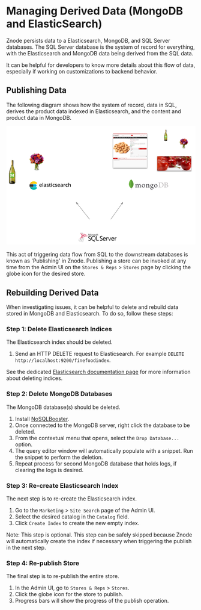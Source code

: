 # Managing Derived Data (MongoDB and ElasticSearch)

Znode persists data to a Elasticsearch, MongoDB, and SQL Server databases. The SQL Server database is the system of record for everything, with the Elasticsearch and MongoDB data being derived from the SQL data.

It can be helpful for developers to know more details about this flow of data, especially if working on customizations to backend behavior.

## Publishing Data

The following diagram shows how the system of record, data in SQL, derives the product data indexed in Elasticsearch, and the content and product data in MongoDB.

![Diagram](_assets/flow.png)

This act of triggering data flow from SQL to the downstream databases is known as 'Publishing' in Znode. Publishing a store can be invoked at any time from the Admin UI on the `Stores & Reps` > `Stores` page by clicking the globe icon for the desired store.

## Rebuilding Derived Data

When investigating issues, it can be helpful to delete and rebuild data stored in MongoDB and Elasticsearch. To do so, follow these steps:

### Step 1: Delete Elasticsearch Indices

The Elasticsearch index should be deleted.

1. Send an HTTP DELETE request to Elasticsearch. For example `DELETE http://localhost:9200/finefoodindex`.

See the dedicated [Elasticsearch documentation page](/docs/data-management/elasticsearch/README.md) for more information about deleting indices.

### Step 2: Delete MongoDB Databases

The MongoDB database(s) should be deleted.

1. Install [NoSQLBooster](https://nosqlbooster.com/home).
1. Once connected to the MongoDB server, right click the database to be deleted.
1. From the contextual menu that opens, select the `Drop Database...` option.
1. The query editor window will automatically populate with a snippet. Run the snippet to perform the deletion.
1. Repeat process for second MongoDB database that holds logs, if clearing the logs is desired.

### Step 3: Re-create Elasticsearch Index

The next step is to re-create the Elasticsearch index.

1. Go to the `Marketing` > `Site Search` page of the Admin UI.
1. Select the desired catalog in the `Catalog` field.
1. Click `Create Index` to create the new empty index.

Note: This step is optional. This step can be safely skipped because Znode will automatically create the index if necessary when triggering the publish in the next step.

### Step 4: Re-publish Store

The final step is to re-publish the entire store.

1. In the Admin UI, go to `Stores & Reps` > `Stores`.
1. Click the globe icon for the store to publish.
1. Progress bars will show the progress of the publish operation.
